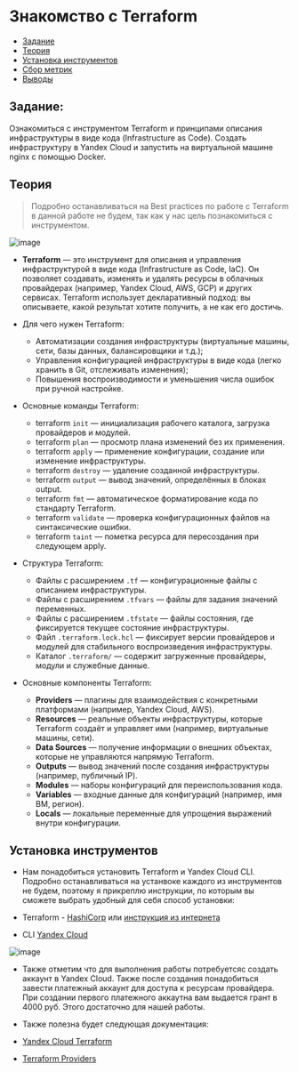 # Знакомство с Terraform

- [Задание](#задание)
- [Теория](#теория)
- [Установка инструментов](#установка-инструментов)
- [Сбор метрик](#сбор-метрик)
- [Выводы](#выводы)

## Задание: 

Ознакомиться с инструментом Terraform и принципами описания инфраструктуры в виде кода (Infrastructure as Code). Создать инфраструктуру в Yandex Cloud и запустить на виртуальной машине nginx с помощью Docker.

## Теория

> Подробно останавливаться на Best practices по работе с Terraform в данной работе не будем, так как у нас цель познакомиться с инструментом.

![image](https://github.com/user-attachments/assets/efd2f6ef-1204-4cfd-9a9f-ce46ae3d625e)

* **Terraform** — это инструмент для описания и управления инфраструктурой в виде кода (Infrastructure as Code, IaC). Он позволяет создавать, изменять и удалять ресурсы в облачных провайдерах (например, Yandex Cloud, AWS, GCP) и других сервисах. Terraform использует декларативный подход: вы описываете, какой результат хотите получить, а не как его достичь.

* Для чего нужен Terraform:
  * Автоматизации создания инфраструктуры (виртуальные машины, сети, базы данных, балансировщики и т.д.);
  * Управления конфигурацией инфраструктуры в виде кода (легко хранить в Git, отслеживать изменения);
  * Повышения воспроизводимости и уменьшения числа ошибок при ручной настройке.

* Основные команды Terraform:
  * terraform `init` — инициализация рабочего каталога, загрузка провайдеров и модулей.
  * terraform `plan` — просмотр плана изменений без их применения.
  * terraform `apply` — применение конфигурации, создание или изменение инфраструктуры.
  * terraform `destroy` — удаление созданной инфраструктуры.
  * terraform `output` — вывод значений, определённых в блоках output.
  * terraform `fmt` — автоматическое форматирование кода по стандарту Terraform.
  * terraform `validate` — проверка конфигурационных файлов на синтаксические ошибки.
  * terraform `taint` — пометка ресурса для пересоздания при следующем apply.

* Структура Terraform:
  * Файлы с расширением `.tf` — конфигурационные файлы с описанием инфраструктуры.
  * Файлы с расширением `.tfvars` — файлы для задания значений переменных.
  * Файлы с расширением `.tfstate` — файлы состояния, где фиксируется текущее состояние инфраструктуры.
  * Файл `.terraform.lock.hcl` — фиксирует версии провайдеров и модулей для стабильного воспроизведения инфраструктуры.
  * Каталог `.terraform/` — содержит загруженные провайдеры, модули и служебные данные.
 
* Основные компоненты Terraform:
  * **Providers** — плагины для взаимодействия с конкретными платформами (например, Yandex Cloud, AWS).
  * **Resources** — реальные объекты инфраструктуры, которые Terraform создаёт и управляет ими (например, виртуальные машины, сети).
  * **Data Sources** — получение информации о внешних объектах, которые не управляются напрямую Terraform.
  * **Outputs** — вывод значений после создания инфраструктуры (например, публичный IP).
  * **Modules** — наборы конфигураций для переиспользования кода.
  * **Variables** — входные данные для конфигураций (например, имя ВМ, регион).
  * **Locals** — локальные переменные для упрощения выражений внутри конфигурации.

## Установка инструментов

* Нам понадобиться установить Terraform и Yandex Cloud CLI. Подробно останавливаться на устанвоке каждого из инструментов не будем, поэтому я прикреплю инструкции, по которым вы сможете выбрать удобный для себя способ установки:

 * Terraform - [HashiCorp](https://developer.hashicorp.com/terraform/tutorials/aws-get-started/install-cli?in=terraform%2Faws-get-started) или [инструкция из интернета](https://timeweb.cloud/tutorials/cloud/ustanovka-terraform)
 * CLI [Yandex Cloud](https://yandex.cloud/ru/docs/cli/operations/install-cli)

![image](https://github.com/user-attachments/assets/31c2e347-bc25-4f4e-998c-717552d218e5)


* Также отметим что для выполнения работы потребуетсяс создать аккаунт в Yandex Cloud. Также после создания понадобиться завести платежный аккаунт для доступа к ресурсам провайдера. При создании первого платежного аккаутна вам выдается грант в 4000 руб. Этого достаточно для нашей работы.

* Также полезна будет следующая документация:
 * [Yandex Cloud Terraform](https://yandex.cloud/ru/docs/tutorials/infrastructure-management/terraform-quickstart#linux_1)
 * [Terraform Providers](https://registry.terraform.io/providers/yandex-cloud/yandex/latest/docs)
